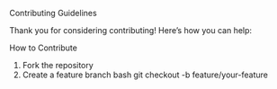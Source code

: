  Contributing Guidelines

Thank you for considering contributing! Here’s how you can help:

  How to Contribute
1. Fork the repository
2. Create a feature branch
   bash
   git checkout -b feature/your-feature
